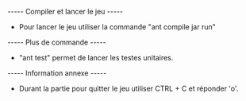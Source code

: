 ----- Compiler et lancer le jeu -----

- Pour lancer le jeu utiliser la commande "ant compile jar run"

----- Plus de commande -----

- "ant test" permet de lancer les testes unitaires.

----- Information annexe -----

- Durant la partie pour quitter le jeu utiliser CTRL + C et réponder 'o'.
